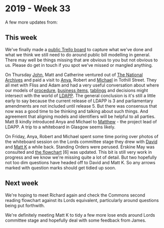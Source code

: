 # 2019 - Week 33

A few more updates from:

## This week

We've finally made a [public Trello board](https://trello.com/b/f2zmF5EZ/parliament-bill-procedure) to capture what we've done and what we think we still need to do around public bill modelling in general. There may well be things missing that are obvious to you but not obvious to us. Please do get in touch if you spot we've missed or mangled anything.

On Thursday [John](https://twitter.com/johnlsheridan), Matt and Catherine ventured out of [The National Archives](https://www.nationalarchives.gov.uk/) and paid a visit to [Anya](https://twitter.com/bitten_), Robert and [Michael](https://twitter.com/fantasticlife) in Tothill Street. They all met with Fliss and Adam and had a very useful conversation about where our models of [procedure](https://ukparliament.github.io/ontologies/procedure/procedure-ontology.html), [business items](https://ukparliament.github.io/ontologies/business-item/business-item-ontology.html), [tablings](https://ukparliament.github.io/ontologies/tabling/tabling-ontology.html) and decisions might intersect with the world of [LDAPP](http://www.legislation.gov.uk/projects/drafting-tool). The general conclusion is it's still a little early to say because the current release of LDAPP is 3 and parliamentary amendments are not included until release 5. But there was consensus that now was a good time to be thinking and talking about such things. And agreement that aligning models and identifiers will be helpful to all parties. Matt B kindly introduced Anya and Michael to [Matthew](https://twitter.com/metju_betju) - the project lead of LDAPP. A trip to a whiteboard in Glasgow seems likely.

On Friday, Anya, Robert and Michael spent some time poring over photos of the whiteboard session on the Lords committee stage they drew with [David](https://twitter.com/clerkly) and [Matt K](https://twitter.com/mattkorris) a while back. Standing Orders were perused. Erskine May was consulted and [the flowchart](https://ukparliament.github.io/ontologies/procedure/flowcharts/bills/public-bill.pdf) [6] was updated. This bit is still very work in progress and we know we're missing quite a lot of detail. But two hopefully not too dim questions have headed off to David and Matt K. So any arrows marked with question marks should get tidied up soon.

## Next week

We're hoping to meet Richard again and check the Commons second reading flowchart against its Lords equivalent, particularly around questions being put forthwith.

We're definitely meeting Matt K to tidy a few more lose ends around Lords committee stage and hopefully deal with some feedback from James.